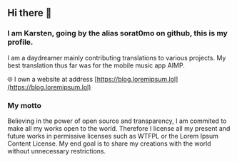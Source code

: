 ## Hi there 👋

### I am Karsten, going by the alias sorat0mo on github, this is my profile.

I am a daydreamer mainly contributing translations to various projects. My best translation thus far was for the mobile music app AIMP.

🌐 I own a website at address [https://blog.loremipsum.lol](https://blog.loremipsum.lol)

### My motto
Believing in the power of open source and transparency, I am commited to make all my works open to the world. Therefore I license all my present and future works in permissive licenses such as WTFPL or the Lorem Ipsum Content License. My end goal is to share my creations with the world without unnecessary restrictions.
